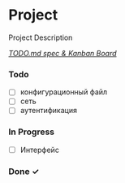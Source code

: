 # Project

Project Description

<em>[TODO.md spec & Kanban Board](https://bit.ly/3fCwKfM)</em>

### Todo

- [ ] конфигурационный файл  
- [ ] сеть  
- [ ] аутентификация  

### In Progress

- [ ] Интерфейс  

### Done ✓


